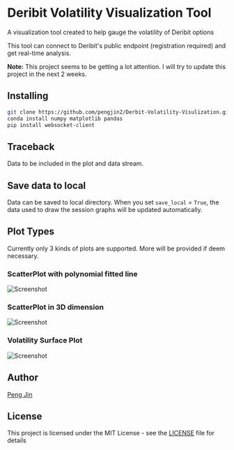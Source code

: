 # Deribit Volatility Visualization Tool
A visualization tool created to help gauge the volatility of Deribit options

This tool can connect to Deribit's public endpoint (registration required) and get real-time analysis.

**Note:**
This project seems to be getting a lot attention. 
I will try to update this project in the next 2 weeks.

## Installing
```bash
git clone https://github.com/pengjin2/Derbit-Volatility-Visulization.git
conda install numpy matplotlib pandas
pip install websocket-client
```

## Traceback
Data to be included in the plot and data stream.

## Save data to local

Data can be saved to local directory. When you set `save_local` = `True`, the data used to draw the session graphs will be updated automatically.

## Plot Types
Currently only 3 kinds of plots are supported. More will be provided if deem necessary.

### ScatterPlot with polynomial fitted line
![Screenshot](pics/ScatterPlot.png)

### ScatterPlot in 3D dimension
![Screenshot](pics/scatterplot3D.png)

### Volatility Surface Plot
![Screenshot](pics/SurfacePlot.png)

## Author
[Peng Jin](https://www.linkedin.com/in/peng-jin-24a23b117/)

## License
This project is licensed under the MIT License - see the [LICENSE](LICENSE) file for details
